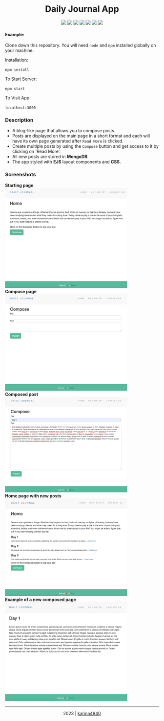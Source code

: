 # <div align="center"> Daily Journal App </div>

 <div align="center"> 
<img src="https://img.shields.io/badge/-CSS3-1572B6?logo=css3&logoColor=white&logoWidth=30"> 
<img src="https://img.shields.io/badge/-JavaScript-F0DB4F?logo=javascript&logoColor=white&logoWidth=30">
<img src="https://img.shields.io/badge/-Node.js-83CD29?logo=node.js&logoColor=white&logoWidth=30">
<img src="https://img.shields.io/badge/-Express-000000?logo=express&logoColor=white&logoWidth=30">
<img src="https://img.shields.io/badge/-JSON-000000?logo=json&logoColor=white&logoWidth=30">
<img src="https://img.shields.io/badge/-<EJS-CB6699?logo=ejs&logoColor=white&logoWidth=30">
<img src="https://img.shields.io/badge/-MongoDB-4FAA41?logo=mongodb&logoColor=white&logoWidth=30">
</div>
 
#### Example:  
Clone down this repository. You will need `node` and `npm` installed globally on your machine.  

Installation:

`npm install`  
  

To Start Server:

`npm start`  

To Visit App:

`localhost:3000`  


### Description
- A blog-like page that allows you to compose posts. 
- Posts are displayed on the main page in a short format and each will have its own page generated after `Read More` is clicked.
- Create multiple posts by using the `Compose` button and get access to it by clicking on 'Read More'.
- All new posts are stored in **MongoDB**.
- The app styled with **EJS** layout components and **CSS**.
                                                    
### Screenshots
**Starting page <br>
<img src="https://github.com/karina4840/daily-journal-site-4840/blob/main/screens/journal-home-screen.png?raw=true" width=400> <br>
Compose page <br> 
<img src="https://github.com/karina4840/daily-journal-site-4840/blob/main/screens/journal-compose-screen.png?raw=true" width=400> <br>
Composed post <br> 
<img src="https://github.com/karina4840/daily-journal-site-4840/blob/main/screens/journal-compose-full-screen.png?raw=true" width=400> <br>
Home page with new posts <br>
<img src="https://github.com/karina4840/daily-journal-site-4840/blob/main/screens/journal-composed-screen.png?raw=true" width=400>  <br>
Example of a new composed page** <br>
<img src="https://github.com/karina4840/daily-journal-site-4840/blob/main/screens/journal-page-screen.png?raw=true" width=400>  <br>
***

<div align="center">
    2023 | <a href="https://github.com/karina4840"> karina4840 </a>
</div>

